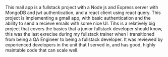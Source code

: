 This mail app is a fullstack project with a Node js and Express server with MongoDB and jwt authentication, and a react client using react query. This project is implementing a gmail app, with basic authentication  and the ability to send a recieve emails with some nice UI.
Tihs is a relatively big project that covers the basics that a junior fullstack developer should know, this was the last exrecise during my fullstack trainer when I transitioned from being a QA Engineer to being a fullstack developer.
It was reviewed by experienced developers in the unit that I served in, and has good, highly maintable code that can scale well. 
